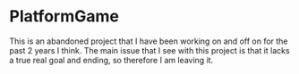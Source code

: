 # PlatformGame
This is an abandoned project that I have been working on and off on for the past 2 years I think. The main issue that I see with this project is that it lacks a true real goal and ending, so therefore I am leaving it.
